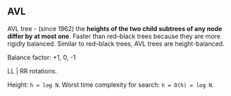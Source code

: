 AVL
-

AVL tree - (since 1962) the **heights of the two child subtrees of any node differ by at most one**.
Faster than red–black trees because they are more rigidly balanced.
Similar to red–black trees, AVL trees are height-balanced.

Balance factor: +1, 0, -1

LL | RR rotations.

Height: `h = log N`.
Worst time complexity for search: `h = O(h) = log N`.
